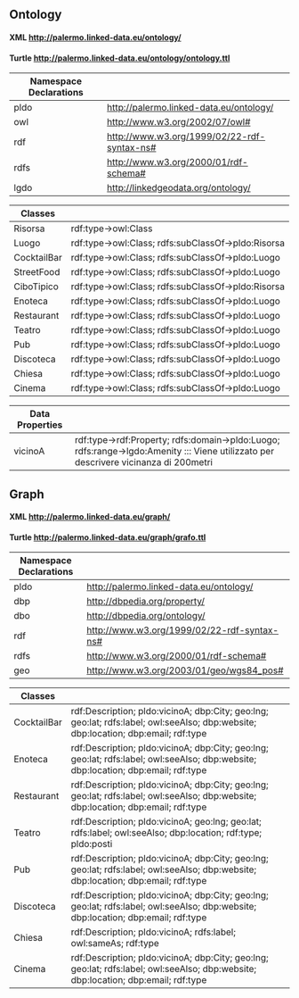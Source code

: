 ## Ontology 
#### XML http://palermo.linked-data.eu/ontology/
#### Turtle http://palermo.linked-data.eu/ontology/ontology.ttl

| Namespace Declarations | |
| --- | --- |
| pldo | http://palermo.linked-data.eu/ontology/ | 
| owl | http://www.w3.org/2002/07/owl# |
| rdf | http://www.w3.org/1999/02/22-rdf-syntax-ns# |
| rdfs | http://www.w3.org/2000/01/rdf-schema# |
| lgdo | http://linkedgeodata.org/ontology/ |

| Classes | |
| --- | --- |
| Risorsa | rdf:type->owl:Class |
| Luogo | rdf:type->owl:Class; rdfs:subClassOf->pldo:Risorsa |
| CocktailBar | rdf:type->owl:Class; rdfs:subClassOf->pldo:Luogo |
| StreetFood | rdf:type->owl:Class; rdfs:subClassOf->pldo:Luogo |
| CiboTipico | rdf:type->owl:Class; rdfs:subClassOf->pldo:Risorsa |
| Enoteca | rdf:type->owl:Class; rdfs:subClassOf->pldo:Luogo |
| Restaurant | rdf:type->owl:Class; rdfs:subClassOf->pldo:Luogo |
| Teatro | rdf:type->owl:Class; rdfs:subClassOf->pldo:Luogo |
| Pub | rdf:type->owl:Class; rdfs:subClassOf->pldo:Luogo |
| Discoteca | rdf:type->owl:Class; rdfs:subClassOf->pldo:Luogo |
| Chiesa | rdf:type->owl:Class; rdfs:subClassOf->pldo:Luogo |
| Cinema | rdf:type->owl:Class; rdfs:subClassOf->pldo:Luogo |

| Data Properties | |
| --- | --- |
| vicinoA | rdf:type->rdf:Property; rdfs:domain->pldo:Luogo; rdfs:range->lgdo:Amenity ::: Viene utilizzato per descrivere vicinanza di 200metri |

## Graph 
#### XML http://palermo.linked-data.eu/graph/
#### Turtle http://palermo.linked-data.eu/graph/grafo.ttl

| Namespace Declarations | |
| --- | --- |
| pldo | http://palermo.linked-data.eu/ontology/ | 
| dbp | http://dbpedia.org/property/ |
| dbo | http://dbpedia.org/ontology/ |
| rdf | http://www.w3.org/1999/02/22-rdf-syntax-ns# |
| rdfs | http://www.w3.org/2000/01/rdf-schema# |
| geo | http://www.w3.org/2003/01/geo/wgs84_pos# |

| Classes | |
| --- | --- |
| CocktailBar | rdf:Description; pldo:vicinoA; dbp:City; geo:lng; geo:lat; rdfs:label; owl:seeAlso; dbp:website; dbp:location; dbp:email; rdf:type |
| Enoteca |  rdf:Description; pldo:vicinoA; dbp:City; geo:lng; geo:lat; rdfs:label; owl:seeAlso; dbp:website; dbp:location; dbp:email; rdf:type  |
| Restaurant |  rdf:Description; pldo:vicinoA; dbp:City; geo:lng; geo:lat; rdfs:label; owl:seeAlso; dbp:website; dbp:location; dbp:email; rdf:type  |
| Teatro | rdf:Description; pldo:vicinoA; geo:lng; geo:lat; rdfs:label; owl:seeAlso; dbp:location; rdf:type; pldo:posti |
| Pub |  rdf:Description; pldo:vicinoA; dbp:City; geo:lng; geo:lat; rdfs:label; owl:seeAlso; dbp:website; dbp:location; dbp:email; rdf:type  |
| Discoteca |  rdf:Description; pldo:vicinoA; dbp:City; geo:lng; geo:lat; rdfs:label; owl:seeAlso; dbp:website; dbp:location; dbp:email; rdf:type  |
| Chiesa | rdf:Description; pldo:vicinoA; rdfs:label; owl:sameAs; rdf:type  |
| Cinema |  rdf:Description; pldo:vicinoA; dbp:City; geo:lng; geo:lat; rdfs:label; owl:seeAlso; dbp:website; dbp:location; dbp:email; rdf:type |


